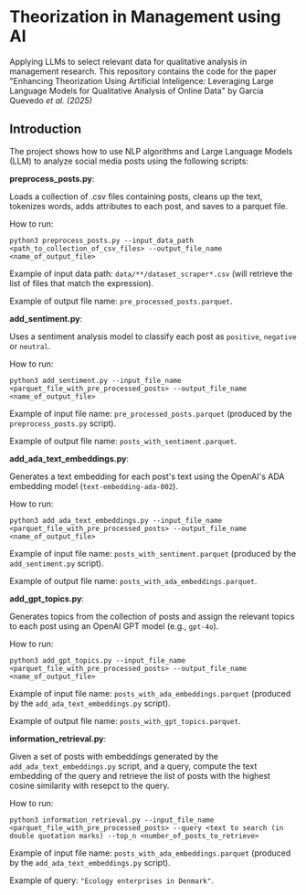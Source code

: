 # Theorization in Management using AI
Applying LLMs to select relevant data for qualitative analysis in management research.
This repository contains the code for the paper "Enhancing Theorization Using Artificial Inteligence: Leveraging Large Language Models for Qualitative Analysis of Online Data" by Garcia Quevedo _et al. (2025)_

## Introduction

The project shows how to use NLP algorithms and Large Language Models (LLM) to analyze social media posts using the following scripts:

**preprocess_posts.py**:

Loads a collection of .csv files containing posts, cleans up the text, tokenizes words, adds attributes to each post, and saves to a parquet file.

How to run: 

``` python3 preprocess_posts.py --input_data_path <path_to_collection_of_csv_files> --output_file_name <name_of_output_file> ```

Example of input data path: `data/**/dataset_scraper*.csv` (will retrieve the list of files that match the expression).

Example of output file name: `pre_processed_posts.parquet`.


**add_sentiment.py**:

Uses a sentiment analysis model to classify each post as `positive`, `negative` or `neutral`.

How to run: 

``` python3 add_sentiment.py --input_file_name <parquet_file_with_pre_processed_posts> --output_file_name <name_of_output_file> ```

Example of input file name: `pre_processed_posts.parquet` (produced by the `preprocess_posts.py` script).

Example of output file name: `posts_with_sentiment.parquet`.


**add_ada_text_embeddings.py**:

Generates a text embedding for each post's text using the OpenAI's ADA embedding model (`text-embedding-ada-002`).

How to run: 

``` python3 add_ada_text_embeddings.py --input_file_name <parquet_file_with_pre_processed_posts> --output_file_name <name_of_output_file> ```

Example of input file name: `posts_with_sentiment.parquet` (produced by the `add_sentiment.py` script).

Example of output file name: `posts_with_ada_embeddings.parquet`.


**add_gpt_topics.py**:

Generates topics from the collection of posts and assign the relevant topics to each post using an OpenAI GPT model (e.g., `gpt-4o`).

How to run: 

``` python3 add_gpt_topics.py --input_file_name <parquet_file_with_pre_processed_posts> --output_file_name <name_of_output_file> ```

Example of input file name: `posts_with_ada_embeddings.parquet` (produced by the `add_ada_text_embeddings.py` script).

Example of output file name: `posts_with_gpt_topics.parquet`.


**information_retrieval.py**:

Given a set of posts with embeddings generated by the `add_ada_text_embeddings.py` script, and a query, compute the text embedding of the query and retrieve the list of posts with the highest cosine similarity with resepct to the query.

How to run: 

``` python3 information_retrieval.py --input_file_name <parquet_file_with_pre_processed_posts> --query <text to search (in double quotation marks) --top_n <number_of_posts_to_retrieve> ```

Example of input file name: `posts_with_ada_embeddings.parquet` (produced by the `add_ada_text_embeddings.py` script).

Example of query: `"Ecology enterprises in Denmark"`.
